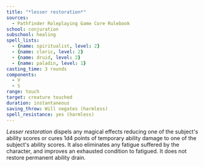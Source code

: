 ```yaml
---
title: "*lesser restoration*"
sources:
  - Pathfinder Roleplaying Game Core Rulebook
school: conjuration
subschool: healing
spell_lists:
  - {name: spiritualist, level: 2}
  - {name: cleric, level: 2}
  - {name: druid, level: 2}
  - {name: paladin, level: 1}
casting_time: 3 rounds
components:
  - V
  - S
range: touch
target: creature touched
duration: instantaneous
saving_throw: Will negates (harmless)
spell_resistance: yes (harmless)
---
```


*Lesser restoration* dispels any magical effects reducing one of the subject's ability scores or cures 1d4 points of temporary ability damage to one of the subject's ability scores. It also eliminates any fatigue suffered by the character, and improves an exhausted condition to fatigued. It does not restore permanent ability drain.

